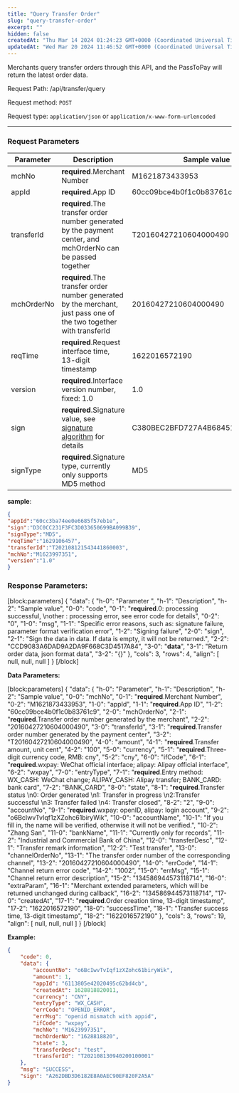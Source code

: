 ```yaml
---
title: "Query Transfer Order"
slug: "query-transfer-order"
excerpt: ""
hidden: false
createdAt: "Thu Mar 14 2024 01:24:23 GMT+0000 (Coordinated Universal Time)"
updatedAt: "Wed Mar 20 2024 11:46:52 GMT+0000 (Coordinated Universal Time)"
---
```

Merchants query transfer orders through this API, and the PassToPay will return the latest order data.

Request Path:  /api/transfer/query

Request method: `POST`

Request type: `application/json` or `application/x-www-form-urlencoded`

***

### Request Parameters

| Parameter  | Description                                                                                                                 | Sample value                     |
| ---------- | --------------------------------------------------------------------------------------------------------------------------- | -------------------------------- |
| mchNo      | **required**.Merchant Number                                                                                                | M1621873433953                   |
| appId      | **required**.App ID                                                                                                         | 60cc09bce4b0f1c0b83761c9         |
| transferId | **required**.The transfer order number generated by the payment center, and mchOrderNo can be passed together               | T20160427210604000490            |
| mchOrderNo | **required**.The transfer order number generated by the merchant, just pass one of the two together with transferId         | 20160427210604000490             |
| reqTime    | **required**.Request interface time, 13-digit timestamp                                                                     | 1622016572190                    |
| version    | **required**.Interface version number, fixed: 1.0                                                                           | 1.0                              |
| sign       | **required**.Signature value, see [signature algorithm](https://pass2pay.readme.io/reference/signing-a-request) for details | C380BEC2BFD727A4B6845133519F3AD6 |
| signType   | **required**.Signature type, currently only supports MD5 method                                                             | MD5                              |

**sample**:

```json
{
"appId":"60cc3ba74ee0e6685f57eb1e",
"sign":"D3C0CC231F3FC3D033650699BA099B39",
"signType":"MD5",
"reqTime":"1629106457",
"transferId":"T202108121543441860003",
"mchNo":"M1623997351",
"version":"1.0"
}
```

### Response Parameters:

[block:parameters]
{
  "data": {
    "h-0": "Parameter ",
    "h-1": "Description",
    "h-2": "Sample value",
    "0-0": "code",
    "0-1": "**required**.0: processing successful,  \nother : processing error, see error code for details",
    "0-2": "0",
    "1-0": "msg",
    "1-1": "Specific error reasons, such as: signature failure, parameter format verification error",
    "1-2": "Signing failure",
    "2-0": "sign",
    "2-1": "Sign the data in data. If data is empty, it will not be returned.",
    "2-2": "CCD9083A6DAD9A2DA9F668C3D4517A84",
    "3-0": "**data**",
    "3-1": "Return order data, json format data",
    "3-2": "{}"
  },
  "cols": 3,
  "rows": 4,
  "align": [
    null,
    null,
    null
  ]
}
[/block]


**Data Parameters:**

[block:parameters]
{
  "data": {
    "h-0": "Parameter",
    "h-1": "Description",
    "h-2": "Sample value",
    "0-0": "mchNo",
    "0-1": "**required**.Merchant Number",
    "0-2": "M1621873433953",
    "1-0": "appId",
    "1-1": "**required**.App ID",
    "1-2": "60cc09bce4b0f1c0b83761c9",
    "2-0": "mchOrderNo",
    "2-1": "**required**.Transfer order number generated by the merchant",
    "2-2": "20160427210604000490",
    "3-0": "transferId",
    "3-1": "**required**.Transfer order number generated by the payment center",
    "3-2": "T20160427210604000490",
    "4-0": "amount",
    "4-1": "**required**.Transfer amount, unit cent",
    "4-2": "100",
    "5-0": "currency",
    "5-1": "**required**.Three-digit currency code, RMB: cny",
    "5-2": "cny",
    "6-0": "ifCode",
    "6-1": "**required**.wxpay: WeChat official interface; alipay: Alipay official interface",
    "6-2": "wxpay",
    "7-0": "entryType",
    "7-1": "**required**.Entry method: WX_CASH: WeChat change; ALIPAY_CASH: Alipay transfer; BANK_CARD: bank card",
    "7-2": "BANK_CARD",
    "8-0": "state",
    "8-1": "**required**.Transfer status  \n0: Order generated  \n1: Transfer in progress  \n2:Transfer successful  \n3: Transfer failed  \n4: Transfer closed",
    "8-2": "2",
    "9-0": "accountNo",
    "9-1": "**required**.wxpay: openID, alipay: login account",
    "9-2": "o6BcIwvTvIqf1zXZohc61biryWik",
    "10-0": "accountName",
    "10-1": "If you fill in, the name will be verified, otherwise it will not be verified.",
    "10-2": "Zhang San",
    "11-0": "bankName",
    "11-1": "Currently only for records",
    "11-2": "Industrial and Commercial Bank of China",
    "12-0": "transferDesc",
    "12-1": "Transfer remark information",
    "12-2": "Test transfer",
    "13-0": "channelOrderNo",
    "13-1": "The transfer order number of the corresponding channel",
    "13-2": "20160427210604000490",
    "14-0": "errCode",
    "14-1": "Channel return error code",
    "14-2": "1002",
    "15-0": "errMsg",
    "15-1": "Channel return error description",
    "15-2": "134586944573118714",
    "16-0": "extraParam",
    "16-1": "Merchant extended parameters, which will be returned unchanged during callback",
    "16-2": "134586944573118714",
    "17-0": "createdAt",
    "17-1": "**required**.Order creation time, 13-digit timestamp",
    "17-2": "1622016572190",
    "18-0": "successTime",
    "18-1": "Transfer success time, 13-digit timestamp",
    "18-2": "1622016572190"
  },
  "cols": 3,
  "rows": 19,
  "align": [
    null,
    null,
    null
  ]
}
[/block]


**Example:**

```json
{
    "code": 0,
    "data": {
        "accountNo": "o6BcIwvTvIqf1zXZohc61biryWik",
        "amount": 1,
        "appId": "6113805e42020495c62bd4cb",
        "createdAt": 1628818820011,
        "currency": "CNY",
        "entryType": "WX_CASH",
        "errCode": "OPENID_ERROR",
        "errMsg": "openid mismatch with appid",
        "ifCode": "wxpay",
        "mchNo": "M1623997351",
        "mchOrderNo": "1628818820",
        "state": 3,
        "transferDesc": "test",
        "transferId": "T202108130940200100001"
    },
    "msg": "SUCCESS",
    "sign": "A262DBD3D6182E8A0AEC90EF820F2A5A"
}
```
